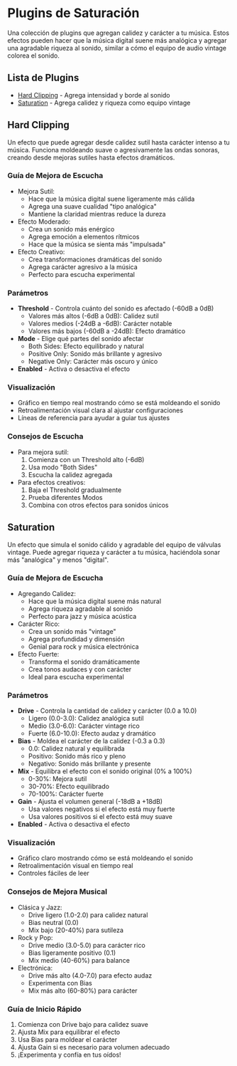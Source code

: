 # Plugins de Saturación

Una colección de plugins que agregan calidez y carácter a tu música. Estos efectos pueden hacer que la música digital suene más analógica y agregar una agradable riqueza al sonido, similar a cómo el equipo de audio vintage colorea el sonido.

## Lista de Plugins

- [Hard Clipping](#hard-clipping) - Agrega intensidad y borde al sonido
- [Saturation](#saturation) - Agrega calidez y riqueza como equipo vintage

## Hard Clipping

Un efecto que puede agregar desde calidez sutil hasta carácter intenso a tu música. Funciona moldeando suave o agresivamente las ondas sonoras, creando desde mejoras sutiles hasta efectos dramáticos.

### Guía de Mejora de Escucha
- Mejora Sutil:
  - Hace que la música digital suene ligeramente más cálida
  - Agrega una suave cualidad "tipo analógica"
  - Mantiene la claridad mientras reduce la dureza
- Efecto Moderado:
  - Crea un sonido más enérgico
  - Agrega emoción a elementos rítmicos
  - Hace que la música se sienta más "impulsada"
- Efecto Creativo:
  - Crea transformaciones dramáticas del sonido
  - Agrega carácter agresivo a la música
  - Perfecto para escucha experimental

### Parámetros
- **Threshold** - Controla cuánto del sonido es afectado (-60dB a 0dB)
  - Valores más altos (-6dB a 0dB): Calidez sutil
  - Valores medios (-24dB a -6dB): Carácter notable
  - Valores más bajos (-60dB a -24dB): Efecto dramático
- **Mode** - Elige qué partes del sonido afectar
  - Both Sides: Efecto equilibrado y natural
  - Positive Only: Sonido más brillante y agresivo
  - Negative Only: Carácter más oscuro y único
- **Enabled** - Activa o desactiva el efecto

### Visualización
- Gráfico en tiempo real mostrando cómo se está moldeando el sonido
- Retroalimentación visual clara al ajustar configuraciones
- Líneas de referencia para ayudar a guiar tus ajustes

### Consejos de Escucha
- Para mejora sutil:
  1. Comienza con un Threshold alto (-6dB)
  2. Usa modo "Both Sides"
  3. Escucha la calidez agregada
- Para efectos creativos:
  1. Baja el Threshold gradualmente
  2. Prueba diferentes Modos
  3. Combina con otros efectos para sonidos únicos

## Saturation

Un efecto que simula el sonido cálido y agradable del equipo de válvulas vintage. Puede agregar riqueza y carácter a tu música, haciéndola sonar más "analógica" y menos "digital".

### Guía de Mejora de Escucha
- Agregando Calidez:
  - Hace que la música digital suene más natural
  - Agrega riqueza agradable al sonido
  - Perfecto para jazz y música acústica
- Carácter Rico:
  - Crea un sonido más "vintage"
  - Agrega profundidad y dimensión
  - Genial para rock y música electrónica
- Efecto Fuerte:
  - Transforma el sonido dramáticamente
  - Crea tonos audaces y con carácter
  - Ideal para escucha experimental

### Parámetros
- **Drive** - Controla la cantidad de calidez y carácter (0.0 a 10.0)
  - Ligero (0.0-3.0): Calidez analógica sutil
  - Medio (3.0-6.0): Carácter vintage rico
  - Fuerte (6.0-10.0): Efecto audaz y dramático
- **Bias** - Moldea el carácter de la calidez (-0.3 a 0.3)
  - 0.0: Calidez natural y equilibrada
  - Positivo: Sonido más rico y pleno
  - Negativo: Sonido más brillante y presente
- **Mix** - Equilibra el efecto con el sonido original (0% a 100%)
  - 0-30%: Mejora sutil
  - 30-70%: Efecto equilibrado
  - 70-100%: Carácter fuerte
- **Gain** - Ajusta el volumen general (-18dB a +18dB)
  - Usa valores negativos si el efecto está muy fuerte
  - Usa valores positivos si el efecto está muy suave
- **Enabled** - Activa o desactiva el efecto

### Visualización
- Gráfico claro mostrando cómo se está moldeando el sonido
- Retroalimentación visual en tiempo real
- Controles fáciles de leer

### Consejos de Mejora Musical
- Clásica y Jazz:
  - Drive ligero (1.0-2.0) para calidez natural
  - Bias neutral (0.0)
  - Mix bajo (20-40%) para sutileza
- Rock y Pop:
  - Drive medio (3.0-5.0) para carácter rico
  - Bias ligeramente positivo (0.1)
  - Mix medio (40-60%) para balance
- Electrónica:
  - Drive más alto (4.0-7.0) para efecto audaz
  - Experimenta con Bias
  - Mix más alto (60-80%) para carácter

### Guía de Inicio Rápido
1. Comienza con Drive bajo para calidez suave
2. Ajusta Mix para equilibrar el efecto
3. Usa Bias para moldear el carácter
4. Ajusta Gain si es necesario para volumen adecuado
5. ¡Experimenta y confía en tus oídos!